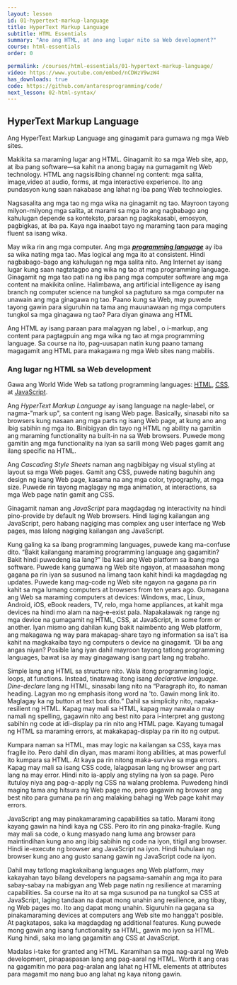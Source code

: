 ```yaml
---
layout: lesson
id: 01-hypertext-markup-language
title: HyperText Markup Language
subtitle: HTML Essentials
summary: "Ano ang HTML, at ano ang lugar nito sa Web development?"
course: html-essentials
order: 0

permalink: /courses/html-essentials/01-hypertext-markup-language/
video: https://www.youtube.com/embed/nCDWzV9wzW4
has_downloads: true
code: https://github.com/antaresprogramming/code/
next_lesson: 02-html-syntax/
---
```


## HyperText Markup Language

Ang HyperText Markup Language ang ginagamit para gumawa ng mga Web sites.

Makikita sa maraming lugar ang HTML. Ginagamit ito sa mga Web site, app, at iba pang software—sa kahit na anong bagay na gumagamit ng Web technology. HTML ang nagsisilbing channel ng content: mga salita, image,video at audio, forms, at mga interactive experience. Ito ang pundasyon kung saan nakabase ang lahat ng iba pang Web technologies.

Nagsasalita ang mga tao ng mga wika na ginagamit ng tao. Mayroon tayong milyon-milyong mga salita, at marami sa mga ito ang nagbabago ang kahulugan depende sa konteksto, paraan ng pagkakasabi, emosyon, pagbigkas, at iba pa. Kaya nga inaabot tayo ng maraming taon para maging fluent sa isang wika.

May wika rin ang mga computer. Ang mga <a href="/glossary/#programming-language" class="glossary-entry-link" data-glossary-term="programming language"><b><i>programming language</i></b></a> ay iba sa wika nating mga tao. Mas logical ang mga ito at consistent. Hindi nagbabago-bago ang kahulugan ng mga salita nito. Ang Internet ay isang lugar kung saan nagtatagpo ang wika ng tao at mga programming language. Ginagamit ng mga tao pati na ng iba pang mga computer software ang mga content na makikita online. Halimbawa, ang artificial intelligence ay isang branch ng computer science na tungkol sa pagtuturo sa mga computer na unawain ang mga ginagawa ng tao. Paano kung sa Web, may puwede tayong gawin para siguruhin na tama ang mauunawaan ng mga computers tungkol sa mga ginagawa ng tao? Para diyan ginawa ang HTML

Ang HTML ay isang paraan para malagyan ng label , o i-markup, ang content para pagtagpuin ang mga wika ng tao at mga programming language. Sa course na ito, pag-uusapan natin kung paano tamang magagamit ang HTML para makagawa ng mga Web sites nang mabilis.

### Ang lugar ng HTML sa Web development
Gawa ang World Wide Web sa tatlong programming languages: <a href="/glossary/#HTML" class="glossary-entry-link" data-glossary-term="HTML"><abbr title="HyperText Markup Language">HTML</abbr></a>, <a href="/glossary/#CSS" class="glossary-entry-link" data-glossary-term="CSS"><abbr title="Cascading Style Sheets">CSS</abbr></a>, at <a href="/glossary/#JavaScript" class="glossary-entry-link" data-glossary-term="JavaScript">JavaScript</a>.

Ang <dfn>HyperText Markup Language</dfn> ay isang language na nagle-label, or nagma-"mark up", sa content ng isang Web page. Basically, sinasabi nito sa browsers kung nasaan ang mga parts ng isang Web page, at kung ano ang ibig sabihin ng mga ito. Binibigyan din tayo ng HTML ng ability na gamitin ang maraming functionality na built-in na sa Web browsers. Puwede mong gamitin ang mga functionality na iyan sa sarili mong Web pages gamit ang ilang specific na HTML.

Ang <dfn>Cascading Style Sheets</dfn> naman ang nagbibigay ng visual styling at layout sa mga Web pages. Gamit ang CSS, puwede nating baguhin ang design ng isang Web page, kasama na ang mga color, typography, at mga size. Puwede rin tayong maglagay ng mga animation, at interactions, sa mga Web page natin gamit ang CSS.

Ginagamit naman ang <dfn>JavaScript</dfn> para magdagdag ng interactivity na hindi pino-provide by default ng Web browsers. Hindi laging kailangan ang JavaScript, pero habang nagiging mas complex ang user interface ng Web pages, mas lalong nagiging kailangan ang JavaScript.

Kung galing ka sa ibang programming languages, puwede kang ma-confuse dito. <q>Bakit kailangang maraming programming language ang gagamitin? Bakit hindi puwedeng isa lang?</q> Iba kasi ang Web platform sa ibang mga software. Puwede kang gumawa ng Web site ngayon, at maaasahan mong gagana pa rin iyan sa susunod na limang taon kahit hindi ka magdagdag ng updates. Puwede kang mag-code ng Web site ngayon na gagana pa rin kahit sa mga lumang computers at browsers from ten years ago. Gumagana ang Web sa maraming computers at devices: Windows, mac, Linux, Android, iOS, eBook readers, TV, relo, mga home appliances, at kahit mga devices na hindi mo alam na nag-e-exist pala. Napakalawak ng range ng mga device na gumagamit ng HTML, CSS, at JavaScript, in some form or another. Iyan mismo ang dahilan kung bakit naimbento ang Web platform, ang makagawa ng way para makapag-share tayo ng information sa isa't isa kahit na magkakaiba tayo ng computers o device na ginagamit. 'Di ba ang angas niyan? Posible lang iyan dahil mayroon tayong tatlong programming languages, bawat isa ay may ginagawang isang part lang ng trabaho.

Simple lang ang HTML sa structure nito. Wala itong programming logic, loops, at functions. Instead, tinatawag itong isang <dfn><i>declarative language</i></dfn>. <em>Dine-declare</em> lang ng HTML, sinasabi lang nito na <q>Paragraph ito, ito naman heading. Lagyan mo ng emphasis itong word na 'to. Gawin mong link ito. Maglagay ka ng button at text box dito.</q> Dahil sa simplicity nito, napaka-resilient ng HTML. Kapag may mali sa HTML, kapag may nawala o may namali ng spelling, <!-- sa video gawin mo 'tong conversational: "Eh, may kamukha naman, huhulaan ko na lang kung ano ibig sabihin nito, idi-display ko pa rin 'tong page na 'to." --> gagawin nito ang best nito para i-interpret ang gustong sabihin ng code at idi-display pa rin nito ang HTML page. Kayang tumagal ng HTML sa maraming errors, at makakapag-display pa rin ito ng output.

Kumpara naman sa HTML, mas may logic na kailangan sa CSS, kaya mas fragile ito. Pero dahil din diyan, mas marami itong abilities, at mas powerful ito kumpara sa HTML. At kaya pa rin nitong maka-survive sa mga errors. Kapag may mali sa isang CSS code, lalagpasan lang ng browser ang part lang na may error. Hindi nito ia-apply ang styling na iyon sa page. Pero itutuloy niya ang pag-a-apply ng CSS na walang problema. Puwedeng hindi maging tama ang hitsura ng Web page mo, pero gagawin ng browser ang best nito para gumana pa rin ang malaking bahagi ng Web page kahit may errors.

JavaScript ang may pinakamaraming capabilities sa tatlo. Marami itong kayang gawin na hindi kaya ng CSS. Pero ito rin ang pinaka-fragile. Kung may mali sa code, o kung masyado nang luma ang browser para maintindihan kung ano ang ibig sabihin ng code na iyon, titigil ang browser. Hindi ie-execute ng browser ang JavaScript na iyon. Hindi huhulaan ng browser kung ano ang gusto sanang gawin ng JavaScript code na iyon.

Dahil may tatlong magkakaibang languages ang Web platform, may kakayahan tayo bilang developers na pagsama-samahin ang mga ito para sabay-sabay na mabigyan ang Web page natin ng resilience at maraming capabilities. Sa course na ito at sa mga susunod pa na tungkol sa CSS at JavaScript, laging tandaan na dapat mong unahin ang resilience, ang tibay, ng Web pages mo. Ito ang dapat mong unahin. Siguruhin na gagana sa pinakamaraming devices at computers ang Web site mo hangga't posible. At pagkatapos, saka ka magdagdag ng additional features. Kung puwede mong gawin ang isang functionality sa HTML, gawin mo iyon sa HTML. Kung hindi, saka mo lang gagamitin ang CSS at JavaScript.

Madalas i-take for granted ang HTML. Karamihan sa mga nag-aaral ng Web development, pinapaspasan lang ang pag-aaral ng HTML. Worth it ang oras na gagamitin mo para pag-aralan ang lahat ng HTML elements at attributes para magamit mo nang buo ang lahat ng kaya nitong gawin.
